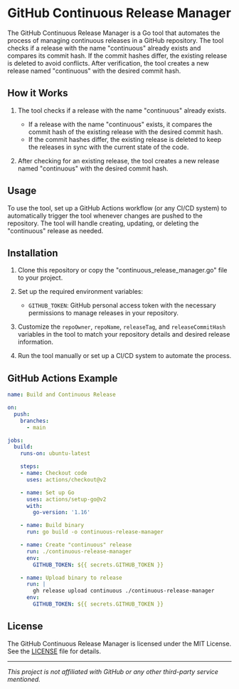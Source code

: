 # GitHub Continuous Release Manager

The GitHub Continuous Release Manager is a Go tool that automates the process of managing continuous releases in a GitHub repository. The tool checks if a release with the name "continuous" already exists and compares its commit hash. If the commit hashes differ, the existing release is deleted to avoid conflicts. After verification, the tool creates a new release named "continuous" with the desired commit hash.

## How it Works

1. The tool checks if a release with the name "continuous" already exists.
   - If a release with the name "continuous" exists, it compares the commit hash of the existing release with the desired commit hash.
   - If the commit hashes differ, the existing release is deleted to keep the releases in sync with the current state of the code.

2. After checking for an existing release, the tool creates a new release named "continuous" with the desired commit hash.

## Usage

To use the tool, set up a GitHub Actions workflow (or any CI/CD system) to automatically trigger the tool whenever changes are pushed to the repository. The tool will handle creating, updating, or deleting the "continuous" release as needed.

## Installation

1. Clone this repository or copy the "continuous_release_manager.go" file to your project.

2. Set up the required environment variables:
   - `GITHUB_TOKEN`: GitHub personal access token with the necessary permissions to manage releases in your repository.

3. Customize the `repoOwner`, `repoName`, `releaseTag`, and `releaseCommitHash` variables in the tool to match your repository details and desired release information.

4. Run the tool manually or set up a CI/CD system to automate the process.

## GitHub Actions Example

```yaml
name: Build and Continuous Release

on:
  push:
    branches:
      - main

jobs:
  build:
    runs-on: ubuntu-latest

    steps:
    - name: Checkout code
      uses: actions/checkout@v2

    - name: Set up Go
      uses: actions/setup-go@v2
      with:
        go-version: '1.16'

    - name: Build binary
      run: go build -o continuous-release-manager

    - name: Create "continuous" release
      run: ./continuous-release-manager
      env:
        GITHUB_TOKEN: ${{ secrets.GITHUB_TOKEN }}

    - name: Upload binary to release
      run: |
        gh release upload continuous ./continuous-release-manager
      env:
        GITHUB_TOKEN: ${{ secrets.GITHUB_TOKEN }}
```

## License

The GitHub Continuous Release Manager is licensed under the MIT License. See the [LICENSE](LICENSE) file for details.

---
_This project is not affiliated with GitHub or any other third-party service mentioned._
